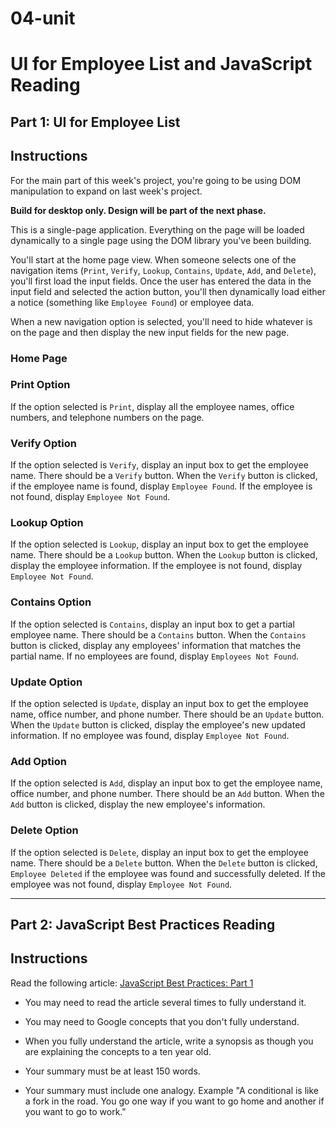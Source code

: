 # 04-unit

# UI for Employee List and JavaScript Reading

## Part 1: UI for Employee List

## Instructions

For the main part of this week's project, you're going to be using DOM manipulation to expand on last week's project.

**Build for desktop only. Design will be part of the next phase.** 

This is a single-page application. Everything on the page will be loaded dynamically to a single page using the DOM library you've been building.

You'll start at the home page view. When someone selects one of the navigation items (`Print`, `Verify`, `Lookup`, `Contains`, `Update`, `Add`, and `Delete`), you'll first load the input fields. Once the user has entered the data in the input field and selected the action button, you'll then dynamically load either a notice (something like `Employee Found`) or employee data.

When a new navigation option is selected, you'll need to hide whatever is on the page and then display the new input fields for the new page.

### Home Page

### Print Option    

If the option selected is `Print`, display all the employee names, office numbers, and telephone numbers on the page.

### Verify Option

If the option selected is `Verify`, display an input box to get the employee name. There should be a `Verify` button. When the `Verify` button is clicked, if the employee name is found, display `Employee Found`. If the employee is not found, display `Employee Not Found`.

### Lookup Option

If the option selected is `Lookup`, display an input box to get the employee name. There should be a `Lookup` button. When the `Lookup` button is clicked, display the employee information. If the employee is not found, display `Employee Not Found`.

### Contains Option

If the option selected is `Contains`, display an input box to get a partial employee name. There should be a `Contains` button. When the `Contains` button is clicked, display any employees' information that matches the partial name. If no employees are found, display `Employees Not Found`.

### Update Option

If the option selected is `Update`, display an input box to get the employee name, office number, and phone number. There should be an `Update` button. When the `Update` button is clicked, display the employee's new updated information. If no employee was found, display `Employee Not Found`.

### Add Option

If the option selected is `Add`, display an input box to get the employee name, office number, and phone number. There should be an `Add` button. When the `Add` button is clicked, display the new employee's information.

### Delete Option

If the option selected is `Delete`, display an input box to get the employee name. There should be a `Delete` button. When the `Delete` button is clicked, `Employee Deleted` if the employee was found and successfully deleted. If the employee was not found, display `Employee Not Found`.


---


## Part 2: JavaScript Best Practices Reading

## Instructions

Read the following article: [JavaScript Best Practices: Part 1](https://www.thinkful.com/learn/javascript-best-practices-1/)

* You may need to read the article several times to fully understand it. 

* You may need to Google concepts that you don't fully understand. 

* When you fully understand the article, write a synopsis as though you are explaining the concepts to a ten year old. 

* Your summary must be at least 150 words.

* Your summary must include one analogy. Example "A conditional is like a fork in the road. You go one way if you want to go home and another if you want to go to work."
